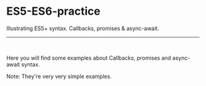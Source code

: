 # ES5-ES6-practice
Illustrating ES5+ syntax. Callbacks, promises &amp; async-await.

<hr/>
<br/>

Here you will find some examples about Callbacks, promises and async-await syntax.

Note: They're very very simple examples.
